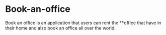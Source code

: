 # Book-an-office
Book an office is an application that users can rent the **office that have in their home and also book an office all over the world.
